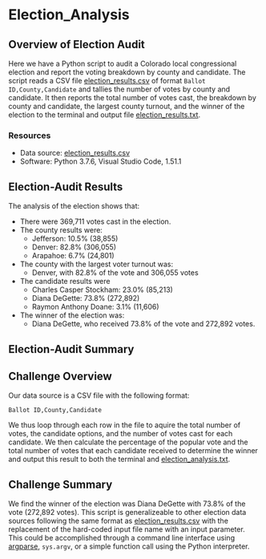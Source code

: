 # Election_Analysis

## Overview of Election Audit
Here we have a Python script to audit a Colorado local congressional election and report the voting breakdown by county and candidate.
The script reads a CSV file [election_results.csv](Resources/election_results.csv) of format `Ballot ID,County,Candidate` and tallies
the number of votes by county and candidate. It then reports the total number of votes cast, the breakdown by county and candidate,
the largest county turnout, and the winner of the election to the terminal and output file [election_results.txt](analysis/election_results.txt).

### Resources
- Data source: [election_results.csv](Resources/election_results.csv)
- Software: Python 3.7.6, Visual Studio Code, 1.51.1

## Election-Audit Results
The analysis of the election shows that:
- There were 369,711 votes cast in the election.
- The county results were:
    - Jefferson: 10.5% (38,855)
    - Denver: 82.8% (306,055)
    - Arapahoe: 6.7% (24,801)
- The county with the largest voter turnout was:
    - Denver, with 82.8% of the vote and 306,055 votes
- The candidate results were
    - Charles Casper Stockham: 23.0% (85,213)
    - Diana DeGette: 73.8% (272,892)
    - Raymon Anthony Doane: 3.1% (11,606)
- The winner of the election was:
    - Diana DeGette, who received 73.8% of the vote and 272,892 votes.

## Election-Audit Summary

## Challenge Overview
Our data source is a CSV file with the following format:
```
Ballot ID,County,Candidate
```
We thus loop through each row in the file to aquire the total number of votes, the candidate options, and the number of votes cast for each candidate.
We then calculate the percentage of the popular vote and the total number of votes that each candidate received to determine the winner and output this result
to both the terminal and [election_analysis.txt](analysis/election_analysis.txt).

## Challenge Summary
We find the winner of the election was Diana DeGette with 73.8% of the vote (272,892 votes). This script is generalizeable to other election data sources
following the same format as [election_results.csv](Resources/election_results.csv) with the replacement of the hard-coded input file name with an input
parameter. This could be accomplished through a command line interface using [argparse](https://docs.python.org/3/library/argparse.html), `sys.argv`, or a simple
function call using the Python interpreter.

